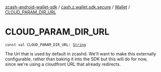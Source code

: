 [zcash-android-wallet-sdk](../../index.md) / [cash.z.wallet.sdk.secure](../index.md) / [Wallet](index.md) / [CLOUD_PARAM_DIR_URL](./-c-l-o-u-d_-p-a-r-a-m_-d-i-r_-u-r-l.md)

# CLOUD_PARAM_DIR_URL

`const val CLOUD_PARAM_DIR_URL: `[`String`](https://kotlinlang.org/api/latest/jvm/stdlib/kotlin/-string/index.html)

The Url that is used by default in zcashd.
We'll want to make this externally configurable, rather than baking it into the SDK but this will do for now,
since we're using a cloudfront URL that already redirects.

